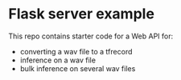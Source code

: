 # Flask server example

This repo contains starter code for a Web API for:

- converting a wav file to a tfrecord
- inference on a wav file
- bulk inference on several wav files

